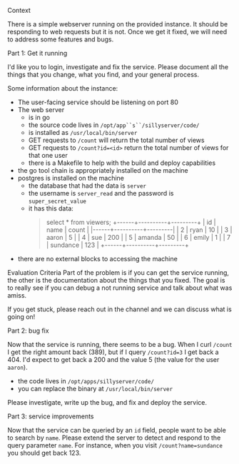 Context

There is a simple webserver running on the provided instance. It should be responding to web requests but it is not. Once we get it fixed, we will need to address some features and bugs. 

Part 1: Get it running

I'd like you to login, investigate and fix the service. Please document all the things that you change, what you find, and your general process. 

Some information about the instance:

- The user-facing service should be listening on port 80
- The web server
  - is in go
  - the source code lives in `/opt/app``s``/sillyserver/code/`
  - is installed as `/usr/local/bin/server`
  - GET requests to `/count` will return the total number of views
  - GET requests to `/count?id=<id>` return the total number of views for that one user
  - there is a Makefile to help with the build and deploy capabilities
- the go tool chain is appropriately installed on the machine 
- postgres is installed on the machine
  - the database that had the data is `server` 
  - the username is `server_read` and the password is `super_secret_value`
  - it has this data:
    > select * from viewers;
    +------+----------+---------+
    | id   | name     | count   |
    |------+----------+---------|
    | 2    | ryan     | 10      |
    | 3    | aaron    | 5       |
    | 4    | sue      | 200     |
    | 5    | amanda   | 50      |
    | 6    | emily    | 1       |
    | 7    | sundance | 123     |
    +------+----------+---------+
- there are no external blocks to accessing the machine

Evaluation Criteria
Part of the problem is if you can get the service running, the other is the documentation about the things that you fixed. The goal is to really see if you can debug a not running service and talk about what was amiss. 

If you get stuck, please reach out in the channel and we can discuss what is going on! 


Part 2: bug fix

Now that the service is running, there seems to be a bug. When I curl `/count` I get the right amount back (389), but if I query `/count?id=3` I get back a 404. I'd expect to get back a 200 and the value 5 (the value for the user `aaron`).

- the code lives in `/opt/apps/sillyserver/code/`
- you can replace the binary at `/usr/local/bin/server`

Please investigate, write up the bug, and fix and deploy the service. 


Part 3: service improvements

Now that the service can be queried by an `id` field, people want to be able to search by `name`. Please extend the server to detect and respond to the query parameter `name`. For instance, when you visit `/count?name=sundance` you should get back 123. 